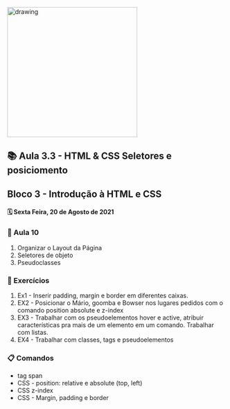 <img src="https://user-images.githubusercontent.com/87394535/129942939-007fc304-2ac0-431d-b018-685951e5750f.png" alt="drawing" width="300"/>

## 📚 Aula 3.3 - HTML & CSS Seletores e posiciomento
## Bloco 3 - Introdução à HTML e CSS
#### 🗓️ Sexta Feira, 20 de Agosto de 2021 

### 📖 Aula 10 

1. Organizar o Layout da Página
2. Seletores de objeto
3. Pseudoclasses


### 📓 Exercícios
1. Ex1 - Inserir padding, margin e border em diferentes caixas.
2. EX2 - Posicionar o Mário, goomba e Bowser nos lugares pedidos com o comando position absolute e z-index 
3. EX3 - Trabalhar com os pseudoelementos hover e active, atribuir características pra mais de um elemento em um comando.
Trabalhar com listas. 
4. EX4 - Trabalhar com classes, tags e pseudoelementos

### 📋 Comandos
+ tag span 
+ CSS - position: relative e absolute (top, left)
+ CSS z-index
+ CSS - Margin, padding e border
